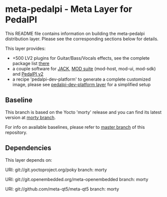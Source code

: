 # meta-pedalpi - Meta Layer for PedalPI

This README file contains information on building the meta-pedalpi distribution layer.
Please see the corresponding sections below for details.

This layer provides:
- +500 LV2 plugins for Guitar/Bass/Vocals effects, see the complete package list [there](https://github.com/auto3000/meta-pedalpi/tree/master/recipes-lv2)
- a couple software for [JACK](http://jackaudio.org/), [MOD suite](http://moddevices.com/mod-duo) (mod-host, mod-ui, mod-sdk) and [PedalPI v2](https://github.com/auto3000/pedalpii)
- a recipe 'pedalpi-dev-platform' to generate a complete customized image, please see [pedalpi-dev-platform layer](https://github.com/auto3000/pedalpi-dev-platform) for a simplified setup

## Baseline

This branch is based on the Yocto 'morty' release and you can find its latest version at [morty branch](https://github.com/auto3000/meta-pedalpi/tree/morty).

For info on available baselines, please refer to [master branch](https://github.com/auto3000/meta-pedalpi/tree/master) of this repository.

## Dependencies

This layer depends on:

  URI: git://git.yoctoproject.org/poky
  branch: morty
 
  URI: git://git.openembedded.org/meta-openembedded
  branch: morty

  URI: git://github.com/meta-qt5/meta-qt5
  branch: morty

